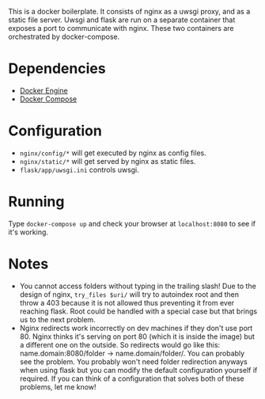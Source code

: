 This is a docker boilerplate. It consists of nginx as a uwsgi proxy, and as a static file server. Uwsgi and flask are run on a separate container that exposes a port to communicate with nginx. These two containers are orchestrated by docker-compose.

# Dependencies
* [Docker Engine](https://docs.docker.com/engine/installation/)
* [Docker Compose](https://docs.docker.com/compose/install/)

# Configuration
* `nginx/config/*` will get executed by nginx as config files.
* `nginx/static/*` will get served by nginx as static files.
* `flask/app/uwsgi.ini` controls uwsgi.

# Running
Type `docker-compose up` and check your browser at `localhost:8080` to see if it's working.

# Notes
* You cannot access folders without typing in the trailing slash! Due to the design of nginx, `try_files $uri/` will try to autoindex root and then throw a 403 because it is not allowed thus preventing it from ever reaching flask. Root could be handled with a special case but that brings us to the next problem.
* Nginx redirects work incorrectly on dev machines if they don't use port 80. Nginx thinks it's serving on port 80 (which it is inside the image) but a different one on the outside. So redirects would go like this: name.domain:8080/folder -> name.domain/folder/. You can probably see the problem. You probably won't need folder redirection anyways when using flask but you can modify the default configuration yourself if required. If you can think of a configuration that solves both of these problems, let me know!

